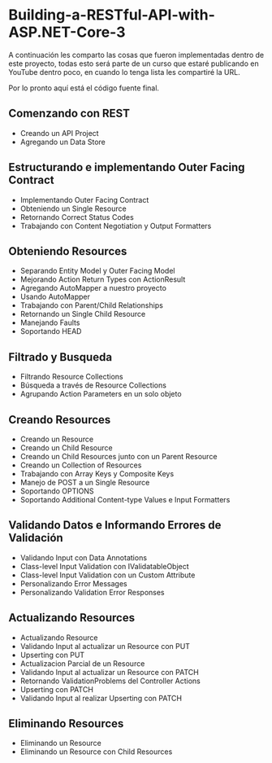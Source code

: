 # Building-a-RESTful-API-with-ASP.NET-Core-3

A continuación les comparto las cosas que fueron implementadas dentro de este proyecto, todas esto será parte de un curso que estaré publicando en YouTube dentro poco, en cuando lo tenga lista les compartiré la URL.

Por lo pronto aquí está el código fuente final.

## Comenzando con REST
* Creando un API Project
* Agregando un Data Store

## Estructurando e implementando Outer Facing Contract
* Implementando Outer Facing Contract
* Obteniendo un Single Resource
* Retornando Correct Status Codes
* Trabajando con Content Negotiation y Output Formatters

## Obteniendo Resources
* Separando Entity Model y Outer Facing Model
* Mejorando Action Return Types con ActionResult<T>
* Agregando AutoMapper a nuestro proyecto
* Usando AutoMapper
* Trabajando con Parent/Child Relationships
* Retornando un Single Child Resource
* Manejando Faults
* Soportando HEAD

## Filtrado y Busqueda
* Filtrando Resource Collections
* Búsqueda a través de Resource Collections
* Agrupando Action Parameters en un solo objeto

## Creando Resources
* Creando un Resource
* Creando un Child Resource
* Creando un Child Resources junto con un Parent Resource
* Creando un Collection of Resources
* Trabajando con Array Keys y Composite Keys
* Manejo de POST a un Single Resource
* Soportando OPTIONS
* Soportando Additional Content-type Values e Input Formatters

## Validando Datos e Informando Errores de Validación
* Validando Input con Data Annotations
* Class-level Input Validation con IValidatableObject
* Class-level Input Validation con un Custom Attribute
* Personalizando Error Messages
* Personalizando Validation Error Responses

## Actualizando Resources
* Actualizando Resource
* Validando Input al actualizar un Resource con PUT
* Upserting con PUT
* Actualizacion Parcial de un Resource
* Validando Input al actualizar un Resource con PATCH
* Retornando ValidationProblems del Controller Actions
* Upserting con PATCH
* Validando Input al realizar Upserting con PATCH

## Eliminando Resources
* Eliminando un Resource
* Eliminando un Resource con Child Resources
